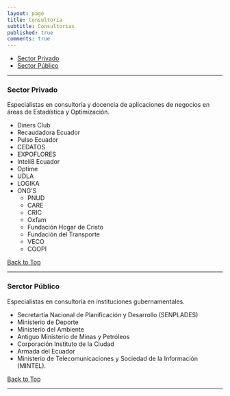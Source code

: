 ```yaml
---
layout: page
title: Consultoria
subtitle: Consultorias
published: true
comments: true
---
```

<a name="top"></a>

- [Sector Privado](#privado)
- [Sector Público](#publico)

----------

### <a name="privado"></a>Sector Privado

Especialistas en consultoría y docencia de aplicaciones de negocios en áreas de Estadística y Optimización.
<br>
* Diners Club
* Recaudadora Ecuador
* Pulso Ecuador
* CEDATOS
* EXPOFLORES
* Inteli8 Ecuador
* Optime
* UDLA
* LOGIKA
* ONG’S
  - PNUD
  - CARE
  - CRIC
  - Oxfam
  - Fundación Hogar de Cristo
  - Fundación del Transporte
  - VECO
  - COOPI

[Back to Top](#top)

----------

### <a name="publico"></a>Serctor Público

Especialistas en consultoría en instituciones gubernamentales.
<br>
* Secretartía Nacional de Planificación y Desarrollo (SENPLADES)
* Ministerio de Deporte
* Ministerio del Ambiente
* Antiguo Ministerio de Minas y Petróleos
* Corporación Instituto de la Ciudad
* Armada del Ecuador
* Ministerio de Telecomunicaciones y Sociedad de la Información (MINTEL).

[Back to Top](#top)

----------
